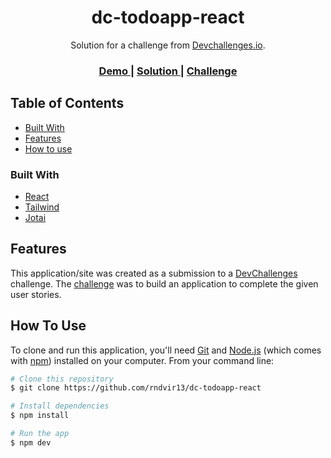 <!-- Please update value in the {}  -->

<h1 align="center">dc-todoapp-react</h1>

<div align="center">
   Solution for a challenge from  <a href="http://devchallenges.io" target="_blank">Devchallenges.io</a>.
</div>

<div align="center">
  <h3>
    <a href="https://dc-todoapp-react-by-rndvir13.netlify.app">
      Demo
    </a>
    <span> | </span>
    <a href="https://devchallenges.io/solutions/nusLGslsjcUf30ScHGkx">
      Solution
    </a>
    <span> | </span>
    <a href="https://devchallenges.io/challenges/hH6PbOHBdPm6otzw2De5">
      Challenge
    </a>
  </h3>
</div>

## Table of Contents

- [Built With](#built-with)
- [Features](#features)
- [How to use](#how-to-use)

### Built With

- [React](https://reactjs.org/)
- [Tailwind](https://tailwindcss.com/)
- [Jotai](https://jotai.org/)

## Features

This application/site was created as a submission to a [DevChallenges](https://devchallenges.io/challenges) challenge. The [challenge](https://devchallenges.io/challenges/hH6PbOHBdPm6otzw2De5) was to build an application to complete the given user stories.

## How To Use

To clone and run this application, you'll need [Git](https://git-scm.com) and [Node.js](https://nodejs.org/en/download/) (which comes with [npm](http://npmjs.com)) installed on your computer. From your command line:

```bash
# Clone this repository
$ git clone https://github.com/rndvir13/dc-todoapp-react

# Install dependencies
$ npm install

# Run the app
$ npm dev
```

